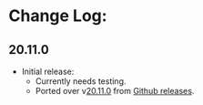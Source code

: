 # Change Log:

## 20.11.0

- Initial release:
    - Currently needs testing.
    - Ported over v[20.11.0](https://github.com/Countly/countly-sdk-unity/releases/tag/20.11.0) from [Github releases](https://github.com/Countly/countly-sdk-unity/releases/).
